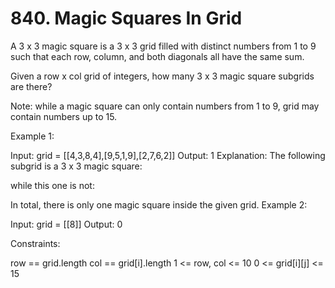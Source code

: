 # 840. Magic Squares In Grid

A 3 x 3 magic square is a 3 x 3 grid filled with distinct numbers from 1 to 9 such that each row, column, and both diagonals all have the same sum.

Given a row x col grid of integers, how many 3 x 3 magic square subgrids are there?

Note: while a magic square can only contain numbers from 1 to 9, grid may contain numbers up to 15.

 

Example 1:


Input: grid = [[4,3,8,4],[9,5,1,9],[2,7,6,2]]
Output: 1
Explanation: 
The following subgrid is a 3 x 3 magic square:

while this one is not:

In total, there is only one magic square inside the given grid.
Example 2:

Input: grid = [[8]]
Output: 0
 

Constraints:

row == grid.length
col == grid[i].length
1 <= row, col <= 10
0 <= grid[i][j] <= 15
